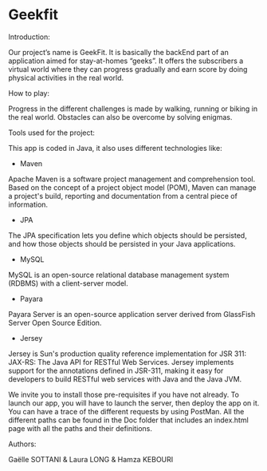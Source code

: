 # Geekfit

  Introduction:

Our project’s name is GeekFit. It is basically the backEnd part of an application aimed for stay-at-homes “geeks”. It offers the subscribers a virtual world where they can progress gradually and earn score by doing physical activities in the real world.

  How to play:

Progress in the different challenges is made by walking, running or biking in the real world. Obstacles can also be overcome by solving enigmas.

  Tools used for the project:

This app is coded in Java, it also uses different technologies like:

  -	Maven

Apache Maven is a software project management and comprehension tool. Based on the concept of a project object model (POM), Maven can manage a project's build, reporting and documentation from a central piece of information.
  -	JPA

The JPA specification lets you define which objects should be persisted, and how those objects should be persisted in your Java applications.
  -	MySQL

MySQL is an open-source relational database management system (RDBMS) with a client-server model.
  -	Payara

Payara Server is an open-source application server derived from GlassFish Server Open Source Edition.
  -	Jersey

Jersey is Sun's production quality reference implementation for JSR 311: JAX-RS: The Java API for RESTful Web Services. Jersey implements support for the annotations defined in JSR-311, making it easy for developers to build RESTful web services with Java and the Java JVM.

We invite you to install those pre-requisites if you have not already.
To launch our app, you will have to launch the server, then deploy the app on it. You can have a trace of the different requests by using PostMan.
All the different paths can be found in the Doc folder that includes an index.html page with all the paths and their definitions.

  Authors:

Gaëlle SOTTANI & Laura LONG & Hamza KEBOURI
